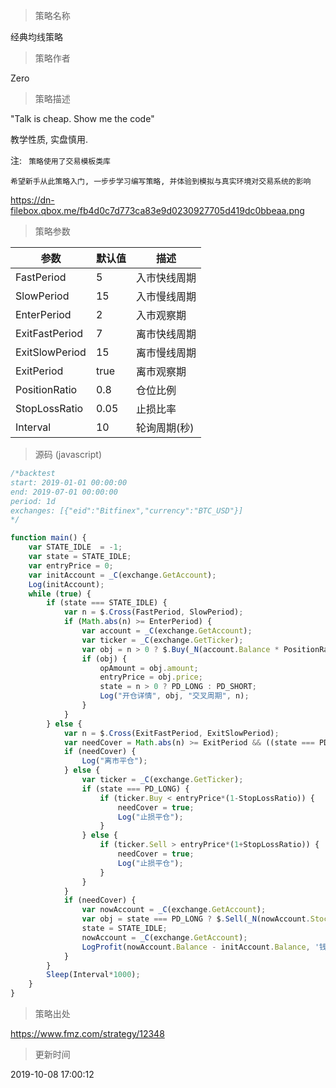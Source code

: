 
> 策略名称

经典均线策略

> 策略作者

Zero

> 策略描述

"Talk is cheap. Show me the code"

教学性质, 实盘慎用.


注: ` 策略使用了交易模板类库`

`希望新手从此策略入门, 一步步学习编写策略, 并体验到模拟与真实环境对交易系统的影响`

https://dn-filebox.qbox.me/fb4d0c7d773ca83e9d0230927705d419dc0bbeaa.png

> 策略参数



|参数|默认值|描述|
|----|----|----|
|FastPeriod|5|入市快线周期|
|SlowPeriod|15|入市慢线周期|
|EnterPeriod|2|入市观察期|
|ExitFastPeriod|7|离市快线周期|
|ExitSlowPeriod|15|离市慢线周期|
|ExitPeriod|true|离市观察期|
|PositionRatio|0.8|仓位比例|
|StopLossRatio|0.05|止损比率|
|Interval|10|轮询周期(秒)|


> 源码 (javascript)

``` javascript
/*backtest
start: 2019-01-01 00:00:00
end: 2019-07-01 00:00:00
period: 1d
exchanges: [{"eid":"Bitfinex","currency":"BTC_USD"}]
*/

function main() {
    var STATE_IDLE  = -1;
    var state = STATE_IDLE;
    var entryPrice = 0;
    var initAccount = _C(exchange.GetAccount);
    Log(initAccount);
    while (true) {
        if (state === STATE_IDLE) {
            var n = $.Cross(FastPeriod, SlowPeriod);
            if (Math.abs(n) >= EnterPeriod) {
                var account = _C(exchange.GetAccount);
                var ticker = _C(exchange.GetTicker);
                var obj = n > 0 ? $.Buy(_N(account.Balance * PositionRatio / ticker.Sell, 3)) : $.Sell(_N(account.Stocks * PositionRatio, 3));
                if (obj) {
                    opAmount = obj.amount;
                    entryPrice = obj.price;
                    state = n > 0 ? PD_LONG : PD_SHORT;
                    Log("开仓详情", obj, "交叉周期", n);
                }
            }
        } else {
            var n = $.Cross(ExitFastPeriod, ExitSlowPeriod);
            var needCover = Math.abs(n) >= ExitPeriod && ((state === PD_LONG && n < 0) || (state === PD_SHORT && n > 0));
            if (needCover) {
                Log("离市平仓");
            } else {
                var ticker = _C(exchange.GetTicker);
                if (state === PD_LONG) {
                    if (ticker.Buy < entryPrice*(1-StopLossRatio)) {
                        needCover = true;
                        Log("止损平仓");
                    }
                } else {
                    if (ticker.Sell > entryPrice*(1+StopLossRatio)) {
                        needCover = true;
                        Log("止损平仓");
                    }
                }
            }
            if (needCover) {
                var nowAccount = _C(exchange.GetAccount);
                var obj = state === PD_LONG ? $.Sell(_N(nowAccount.Stocks - initAccount.Stocks, 3)) : $.Buy(_N(initAccount.Stocks - nowAccount.Stocks, 3));
                state = STATE_IDLE;
                nowAccount = _C(exchange.GetAccount);
                LogProfit(nowAccount.Balance - initAccount.Balance, '钱:', nowAccount.Balance, '币:', nowAccount.Stocks, '平仓详情:', obj, "交叉周期", n);
            }
        }
        Sleep(Interval*1000);
    }
}
```

> 策略出处

https://www.fmz.com/strategy/12348

> 更新时间

2019-10-08 17:00:12
